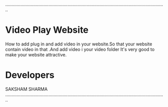 ..............................................................................................................................
# Video Play Website
How to add plug in and add video in your website.So that your website contain video in that .And add video i your video folder
It's very good to make your website attractive.
# Developers 
SAKSHAM SHARMA <br>
..............................................................................................................................
